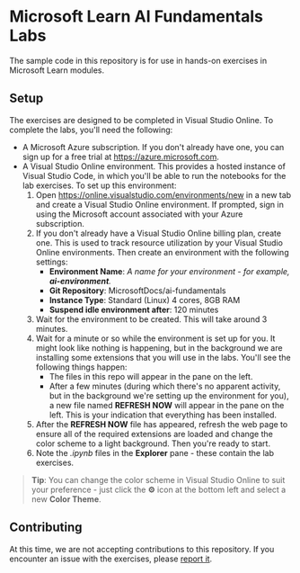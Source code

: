 # Microsoft Learn AI Fundamentals Labs

The sample code in this repository is for use in hands-on exercises in Microsoft Learn modules.

## Setup

The exercises are designed to be completed in Visual Studio Online. To complete the labs, you'll need the following:

- A Microsoft Azure subscription. If you don't already have one, you can sign up for a free trial at <a href ='https://azure.microsoft.com' target='_blank'>https://azure.microsoft.com</a>.
- A Visual Studio Online environment. This provides a hosted instance of Visual Studio Code, in which you'll be able to run the notebooks for the lab exercises. To set up this environment:
    1. Open <a href ='https://online.visualstudio.com/environments/new?name=ai-fundamentals&repo=MicrosoftDocs/ai-fundamentals' target='_blank'>https://online.visualstudio.com/environments/new</a> in a new tab and create a Visual Studio Online environment. If prompted, sign in using the Microsoft account associated with your Azure subscription.
    2. If you don't already have a Visual Studio Online billing plan, create one. This is used to track resource utilization by your Visual Studio Online environments. Then create an environment with the following settings:
        - **Environment Name**: *A name for your environment - for example, **ai-environment**.*
        - **Git Repository**: MicrosoftDocs/ai-fundamentals
        - **Instance Type**: Standard (Linux) 4 cores, 8GB RAM
        - **Suspend idle environment after**: 120 minutes
    3. Wait for the environment to be created. This will take around 3 minutes.
    4. Wait for a minute or so while the environment is set up for you. It might look like nothing is happening, but in the background we are installing some extensions that you will use in the labs. You'll see the following things happen:
        - The files in this repo will appear in the pane on the left.
        - After a few minutes (during which there's no apparent activity, but in the background we're setting up the environment for you), a new file named **REFRESH NOW** will appear in the pane on the left. This is your indication that everything has been installed.
    5. After the **REFRESH NOW** file has appeared, refresh the web page to ensure all of the required extensions are loaded and change the color scheme to a light background. Then you're ready to start.
    6. Note the *.ipynb* files in the **Explorer** pane - these contain the lab exercises.

> **Tip**: You can change the color scheme in Visual Studio Online to suit your preference - just click the **&#9881;** icon at the bottom left and select a new **Color Theme**.

## Contributing

At this time, we are not accepting contributions to this repository. If you encounter an issue with the exercises, please [report it](https://docs.microsoft.com/learn/support/troubleshooting#report-feedback).
